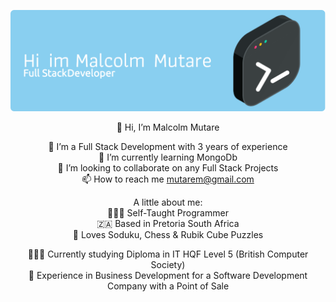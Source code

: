 ![Header](./github-header-image.png)

<div align="center">
 👋 Hi, I’m Malcolm Mutare <br/>
 
 👀 I’m a Full Stack Development with 3 years of experience<br/>
 🌱 I’m currently learning MongoDb<br/>
 💞️ I’m looking to collaborate on any Full Stack Projects<br/>
 📫 How to reach me mutarem@gmail.com<br/>

A little about me:<br/>
👨🏾‍💻 Self-Taught Programmer<br/>
🇿🇦 Based in Pretoria South Africa<br/>
🧩 Loves Soduku, Chess & Rubik Cube Puzzles<br/>

👨🏾‍🎓 Currently studying Diploma in IT HQF Level 5 (British Computer Society)<br/>
👜 Experience in Business Development for a Software Development Company with a Point of Sale
</div>
